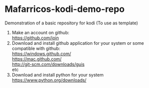 Mafarricos-kodi-demo-repo
=========================

Demonstration of a basic repository for kodi (To use as template)

1. Make an account on github:<br>
    https://github.com/join
2. Download and install github application for your system or some compatible with github:<br>
    https://windows.github.com/<br>
    https://mac.github.com/<br>
    http://git-scm.com/downloads/guis<br>
    etc
3. Download and install python for your system<br>
    https://www.python.org/downloads/<br>
